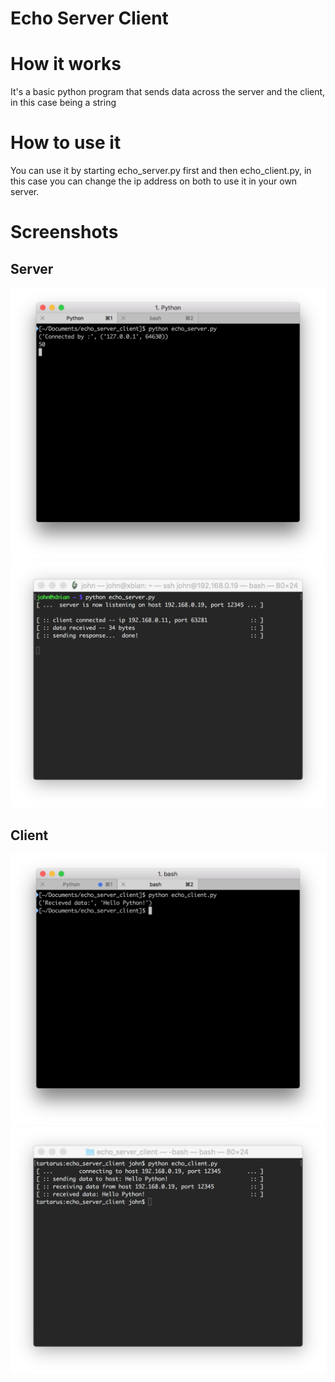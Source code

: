 # Echo Server Client

# How it works
It's a basic python program that sends data across the server and the client, in this case being a string

# How to use it
You can use it by starting echo_server.py first and then echo_client.py, in this case you can change the ip address on both to use it
in your own server.

# Screenshots

## Server
![Server](docs/server.png)
![Server](docs/server2.png)

## Client
![Client](docs/client.png)
![Server](docs/client2.png)